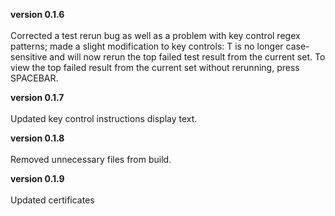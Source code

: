 **version 0.1.6** 
<br>
<br>
Corrected a test rerun bug as well as a problem with key control regex patterns; made a slight modification to key controls: T is no longer case-sensitive and will now rerun the top failed test result from the current set. To view the top failed result from the current set without rerunning, press SPACEBAR.

**version 0.1.7** 
<br>
<br>
Updated key control instructions display text.

**version 0.1.8** 
<br>
<br>
Removed unnecessary files from build.

**version 0.1.9** 
<br>
<br>
Updated certificates